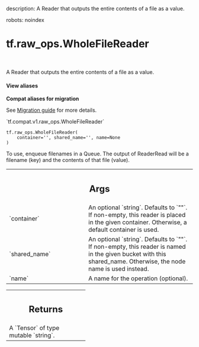 description: A Reader that outputs the entire contents of a file as a value.

robots: noindex

# tf.raw_ops.WholeFileReader

<!-- Insert buttons and diff -->

<table class="tfo-notebook-buttons tfo-api nocontent" align="left">

</table>



A Reader that outputs the entire contents of a file as a value.

<section class="expandable">
  <h4 class="showalways">View aliases</h4>
  <p>
<b>Compat aliases for migration</b>
<p>See
<a href="https://www.tensorflow.org/guide/migrate">Migration guide</a> for
more details.</p>
<p>`tf.compat.v1.raw_ops.WholeFileReader`</p>
</p>
</section>

<pre class="devsite-click-to-copy prettyprint lang-py tfo-signature-link">
<code>tf.raw_ops.WholeFileReader(
    container='', shared_name='', name=None
)
</code></pre>



<!-- Placeholder for "Used in" -->

To use, enqueue filenames in a Queue.  The output of ReaderRead will
be a filename (key) and the contents of that file (value).

<!-- Tabular view -->
 <table class="responsive fixed orange">
<colgroup><col width="214px"><col></colgroup>
<tr><th colspan="2"><h2 class="add-link">Args</h2></th></tr>

<tr>
<td>
`container`
</td>
<td>
An optional `string`. Defaults to `""`.
If non-empty, this reader is placed in the given container.
Otherwise, a default container is used.
</td>
</tr><tr>
<td>
`shared_name`
</td>
<td>
An optional `string`. Defaults to `""`.
If non-empty, this reader is named in the given bucket
with this shared_name. Otherwise, the node name is used instead.
</td>
</tr><tr>
<td>
`name`
</td>
<td>
A name for the operation (optional).
</td>
</tr>
</table>



<!-- Tabular view -->
 <table class="responsive fixed orange">
<colgroup><col width="214px"><col></colgroup>
<tr><th colspan="2"><h2 class="add-link">Returns</h2></th></tr>
<tr class="alt">
<td colspan="2">
A `Tensor` of type mutable `string`.
</td>
</tr>

</table>

